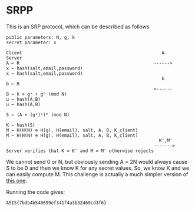# SRPP

This is an SRP protocol, which can be described as follows

```
public parameters: N, g, k
secret parameter: x

Client                                                 	   A  	   	    Server
A ↜ R                          	   	   	   	   	   	    ------>
x ← hash(salt,email,password)                          	   	   	   	    x ← hash(salt,email,password)
                                                       	   b  	   	    b ↜ R
                              	   	   	   	            <------         B ← k × gˣ + gᵇ (mod N)
u ← hash(A,B)                                          	   	   	   	    u ← hash(A,B)
                                                       	   	   	   	   	S ← (A × (gˣ)ᵘ)ᵇ (mod N)
                                                       	   	   	   	   	K ← hash(S)
M ← H(H(N) ⊕ H(g), H(email), salt, A, B, K_client)	   	   	   	   	    M ← H(H(N) ⊕ H(g), H(email), salt, A, B, K_client)
                                                       	  K',M'
                                                       	------->        Server verifies that K = K' and M = M' otherwise rejects
```


We cannot send 0 or N, but obviously sending A = 2N would always cause S to be 0 and then we know K for any secret values. So, we know K and we can easily compute M. This challenge is actually a much simpler version of [this one](https://grocid.net/2016/04/17/plaidctf-tonnerre/).

Running the code gives:

```
ASIS{7bdb4b540699ef341f4a3b32469cd3f6}
```